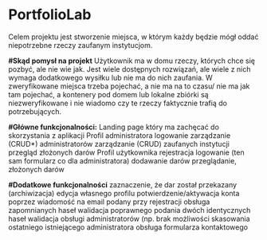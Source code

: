 # PortfolioLab
Celem projektu jest stworzenie miejsca, w którym każdy będzie mógł oddać niepotrzebne rzeczy zaufanym instytucjom.

**#Skąd pomysł na projekt**
Użytkownik ma w domu rzeczy, których chce się pozbyć, ale nie wie jak.
Jest wiele dostępnych rozwiązań, ale wiele z nich wymaga dodatkowego wysiłku lub nie ma do nich zaufania. W zweryfikowane miejsca trzeba pojechać, a nie ma na to czasu/ nie ma jak tam pojechać, a kontenery pod domem lub lokalne zbiórki są niezweryfikowane i nie wiadomo czy te rzeczy faktycznie trafią do potrzebujących.


**#Główne funkcjonalności:**
Landing page który ma zachęcać do skorzystania z aplikacji
Profil administratora
logowanie
zarządzanie (CRUD*) administratorów
zarządzanie (CRUD) zaufanych instytucji
przegląd złożonych darów
Profil użytkownika
rejestracja
logowanie (ten sam formularz co dla administratora)
dodawanie darów
przeglądanie, złożonych darów

**#Dodatkowe funkcjonalności**
zaznaczenie, że dar został przekazany (archiwizacja)
edycja własnego profilu
potwierdzenie/aktywacja konta poprzez wiadomość na email podany przy rejestracji
obsługa zapomnianych haseł
walidacja poprawnego podania dwóch identycznych haseł
walidacja obsługi administratorów (np. brak możliwości skasowania ostatniego istniejącego administratora
obsługa formularza kontaktowego
